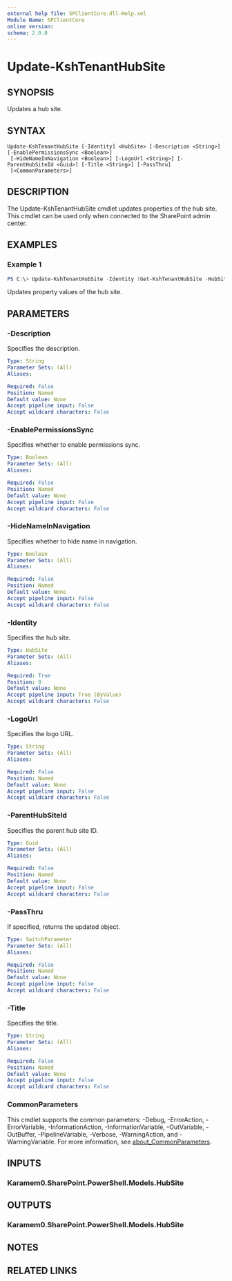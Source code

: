 ```yaml
---
external help file: SPClientCore.dll-Help.xml
Module Name: SPClientCore
online version:
schema: 2.0.0
---
```


# Update-KshTenantHubSite

## SYNOPSIS
Updates a hub site.

## SYNTAX

```
Update-KshTenantHubSite [-Identity] <HubSite> [-Description <String>] [-EnablePermissionsSync <Boolean>]
 [-HideNameInNavigation <Boolean>] [-LogoUrl <String>] [-ParentHubSiteId <Guid>] [-Title <String>] [-PassThru]
 [<CommonParameters>]
```

## DESCRIPTION
The Update-KshTenantHubSite cmdlet updates properties of the hub site.
This cmdlet can be used only when connected to the SharePoint admin center.

## EXAMPLES

### Example 1
```powershell
PS C:\> Update-KshTenantHubSite -Identity (Get-KshTenantHubSite -HubSiteUrl 'https://example.sharepoint.com/sites/hub') -Title 'Hub site'
```

Updates property values of the hub site.

## PARAMETERS

### -Description
Specifies the description.

```yaml
Type: String
Parameter Sets: (All)
Aliases:

Required: False
Position: Named
Default value: None
Accept pipeline input: False
Accept wildcard characters: False
```

### -EnablePermissionsSync
Specifies whether to enable permissions sync.

```yaml
Type: Boolean
Parameter Sets: (All)
Aliases:

Required: False
Position: Named
Default value: None
Accept pipeline input: False
Accept wildcard characters: False
```

### -HideNameInNavigation
Specifies whether to hide name in navigation.

```yaml
Type: Boolean
Parameter Sets: (All)
Aliases:

Required: False
Position: Named
Default value: None
Accept pipeline input: False
Accept wildcard characters: False
```

### -Identity
Specifies the hub site.

```yaml
Type: HubSite
Parameter Sets: (All)
Aliases:

Required: True
Position: 0
Default value: None
Accept pipeline input: True (ByValue)
Accept wildcard characters: False
```

### -LogoUrl
Specifies the logo URL.

```yaml
Type: String
Parameter Sets: (All)
Aliases:

Required: False
Position: Named
Default value: None
Accept pipeline input: False
Accept wildcard characters: False
```

### -ParentHubSiteId
Specifies the parent hub site ID.

```yaml
Type: Guid
Parameter Sets: (All)
Aliases:

Required: False
Position: Named
Default value: None
Accept pipeline input: False
Accept wildcard characters: False
```

### -PassThru
If specified, returns the updated object.

```yaml
Type: SwitchParameter
Parameter Sets: (All)
Aliases:

Required: False
Position: Named
Default value: None
Accept pipeline input: False
Accept wildcard characters: False
```

### -Title
Specifies the title.

```yaml
Type: String
Parameter Sets: (All)
Aliases:

Required: False
Position: Named
Default value: None
Accept pipeline input: False
Accept wildcard characters: False
```

### CommonParameters
This cmdlet supports the common parameters: -Debug, -ErrorAction, -ErrorVariable, -InformationAction, -InformationVariable, -OutVariable, -OutBuffer, -PipelineVariable, -Verbose, -WarningAction, and -WarningVariable. For more information, see [about_CommonParameters](http://go.microsoft.com/fwlink/?LinkID=113216).

## INPUTS

### Karamem0.SharePoint.PowerShell.Models.HubSite

## OUTPUTS

### Karamem0.SharePoint.PowerShell.Models.HubSite

## NOTES

## RELATED LINKS

